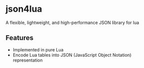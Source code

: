# json4lua
 A flexible, lightweight, and high-performance JSON library for lua

## Features
* Implemented in pure Lua
* Encode Lua tables into JSON (JavaScript Object Notation) representation
